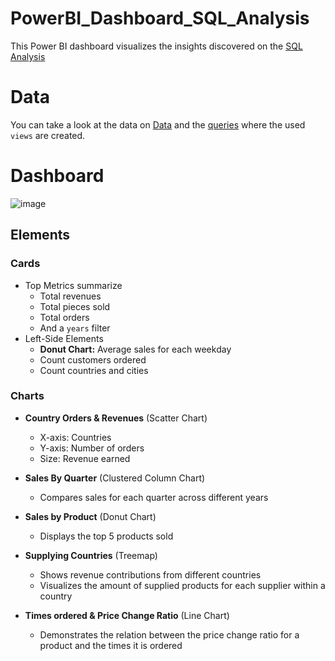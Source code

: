 # PowerBI_Dashboard_SQL_Analysis
This Power BI dashboard visualizes the insights discovered on the [SQL Analysis](https://github.com/LilHuss26/SQL-PowerBI-Data_Analysis/tree/main/SQL-Analysis) 
# Data 
You can take a look at the data on [Data](https://github.com/LilHuss26/SQL-PowerBI-Data_Analysis/tree/main/SQL-Analysis/Data) and the [queries](https://github.com/LilHuss26/SQL-PowerBI-Data_Analysis/tree/main/SQL-Analysis/Analysis%20Queries) where the used `views` are created.
# Dashboard
![image](https://github.com/user-attachments/assets/96197ead-9036-4979-b729-1bb7ff96f2cd)
## Elements
### Cards
+ Top Metrics summarize
  * Total revenues
  * Total pieces sold
  * Total orders
  * And a `years` filter
+ Left-Side Elements
  * **Donut Chart:** Average sales for each weekday
  * Count customers ordered
  * Count countries and cities
### Charts
+ **Country Orders & Revenues** (Scatter Chart)
  * X-axis: Countries
  * Y-axis: Number of orders
  * Size: Revenue earned

+ **Sales By Quarter** (Clustered Column Chart)
  * Compares sales for each quarter across different years

+ **Sales by Product** (Donut Chart)
  * Displays the top 5 products sold

+ **Supplying Countries** (Treemap)
  * Shows revenue contributions from different countries
  * Visualizes the amount of supplied products for each supplier within a country

+ **Times ordered & Price Change Ratio** (Line Chart)
  * Demonstrates the relation between the price change ratio for a product and the times it is ordered
